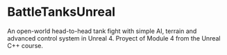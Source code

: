 # BattleTanksUnreal
An open-world head-to-head tank fight with simple AI, terrain and advanced control system in Unreal 4. Proyect of Module 4 from the Unreal C++ course.
